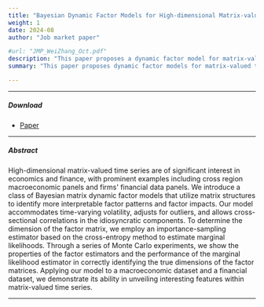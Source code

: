 ```yaml
---
title: "Bayesian Dynamic Factor Models for High-dimensional Matrix-valued Time Series"
weight: 1
date: 2024-08
author: "Job market paper"

#url: "JMP_WeiZhang_Oct.pdf"
description: "This paper proposes a dynamic factor model for matrix-valued time series."
summary: "This paper proposes dynamic factor models for matrix-valued time series useful for empirical macroeconomics and financial economics."

---
```


---

[//]: # ()

##### Download

[//]: # ()

+ [Paper](/BMDFM.pdf)

[//]: # (+ [Online appendix]&#40;appendix2.pdf&#41;)



---

##### Abstract

High-dimensional matrix-valued time series are of significant interest in economics and finance, with prominent examples including cross region macroeconomic panels and firms' financial data panels. We introduce a class of Bayesian matrix dynamic factor models that utilize matrix structures to identify more interpretable factor patterns and factor impacts. Our model accommodates time-varying volatility, adjusts for outliers, and allows cross-sectional correlations in the idiosyncratic components. To determine the dimension of the factor matrix, we employ an importance-sampling estimator based on the cross-entropy method to estimate marginal likelihoods. Through a series of Monte Carlo experiments, we show the properties of the factor estimators and the performance of the marginal likelihood estimator in correctly identifying the true dimensions of the factor matrices. Applying our model to a macroeconomic dataset and a financial dataset, we demonstrate its ability in unveiling interesting features within matrix-valued time series.

---
